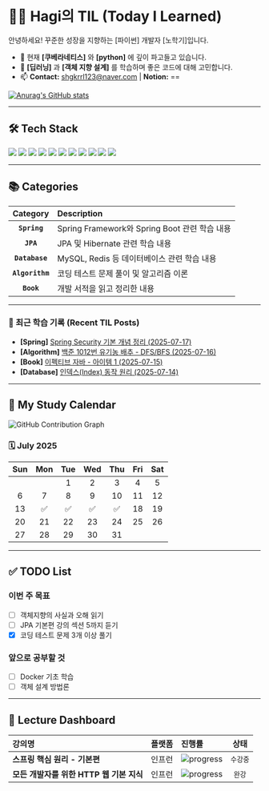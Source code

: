 # 👩‍💻 Hagi의 TIL (Today I Learned)

안녕하세요! 꾸준한 성장을 지향하는 [파이썬] 개발자 [노학기]입니다.

- 🔭 현재 **[쿠베라네티스]** 와 **[python]** 에 깊이 파고들고 있습니다.
- 🌱 **[딥러닝]** 과 **[객체 지향 설계]** 를 학습하며 좋은 코드에 대해 고민합니다.
- 📫 **Contact:** shgkrrl123@naver.com | **Notion:**  ==

[![Anurag's GitHub stats](https://github-readme-stats.vercel.app/api?username=shgkrrl0924&show_icons=true&theme=radical)](https://github.com/anuraghazra/github-readme-stats)

---

## 🛠️ Tech Stack

<p>
  <img src="https://img.shields.io/badge/C++-00599C?style=for-the-badge&logo=c%2B%2B&logoColor=white"/>
  <img src="https://img.shields.io/badge/Python-3776AB?style=for-the-badge&logo=python&logoColor=white"/>
  <img src="https://img.shields.io/badge/PyTorch-EE4C2C?style=for-the-badge&logo=pytorch&logoColor=white"/>
  <img src="https://img.shields.io/badge/Java-007396?style=for-the-badge&logo=java&logoColor=white"/>
  <img src="https://img.shields.io/badge/Spring-6DB33F?style=for-the-badge&logo=spring&logoColor=white"/>
  <img src="https://img.shields.io/badge/JavaScript-F7DF1E?style=for-the-badge&logo=javascript&logoColor=black"/>
  <img src="https://img.shields.io/badge/React-61DAFB?style=for-the-badge&logo=react&logoColor=black"/>
  <img src="https://img.shields.io/badge/MySQL-4479A1?style=for-the-badge&logo=mysql&logoColor=white"/>
  <img src="https://img.shields.io/badge/Docker-2496ED?style=for-the-badge&logo=docker&logoColor=white"/>
  <img src="https://img.shields.io/badge/Kubernetes-326CE5?style=for-the-badge&logo=kubernetes&logoColor=white"/>
  <img src="https://img.shields.io/badge/ROS-22314E?style=for-the-badge&logo=ros&logoColor=white"/>
</p>

---

## 📚 Categories

| Category | Description |
| :---: | :--- |
| **`Spring`** | Spring Framework와 Spring Boot 관련 학습 내용 |
| **`JPA`** | JPA 및 Hibernate 관련 학습 내용 |
| **`Database`** | MySQL, Redis 등 데이터베이스 관련 학습 내용 |
| **`Algorithm`** | 코딩 테스트 문제 풀이 및 알고리즘 이론 |
| **`Book`** | 개발 서적을 읽고 정리한 내용 |

---

### 🤔 최근 학습 기록 (Recent TIL Posts)

- **[Spring]** [Spring Security 기본 개념 정리 (2025-07-17)](/Spring/2025-07-17-Spring-Security.md)
- **[Algorithm]** [백준 1012번 유기농 배추 - DFS/BFS (2025-07-16)](/Algorithm/2025-07-16-Baekjoon-1012.md)
- **[Book]** [이펙티브 자바 - 아이템 1 (2025-07-15)](/Book/2025-07-15-Effective-Java-Item1.md)
- **[Database]** [인덱스(Index) 동작 원리 (2025-07-14)](/Database/2025-07-14-Database-Index.md)

---

## 📅 My Study Calendar

![GitHub Contribution Graph](https://ghchart.rshah.org/shgkrrl0924)

### 🗓️ July 2025

| Sun | Mon | Tue | Wed | Thu | Fri | Sat |
|:---:|:---:|:---:|:---:|:---:|:---:|:---:|
| | | 1 | 2 | 3 | 4 | 5 |
| 6 | 7 | 8 | 9 | 10 | 11 | 12 |
| 13 | ✅ | ✅ | ✅ | ✅ | 18 | 19 |
| 20 | 21 | 22 | 23 | 24 | 25 | 26 |
| 27 | 28 | 29 | 30 | 31 | | |

---

## ✅ TODO List

### 이번 주 목표
- [ ] 객체지향의 사실과 오해 읽기
- [ ] JPA 기본편 강의 섹션 5까지 듣기
- [x] 코딩 테스트 문제 3개 이상 풀기

### 앞으로 공부할 것
- [ ] Docker 기초 학습
- [ ] 객체 설계 방법론

---

## 🚀 Lecture Dashboard

| 강의명 | 플랫폼 | 진행률 | 상태 |
| :--- | :---: | :--- | :---: |
| **스프링 핵심 원리 - 기본편** | 인프런 | ![progress](https://progress-bar.dev/75/?scale=75&width=200) | `수강중` |
| **모든 개발자를 위한 HTTP 웹 기본 지식** | 인프런 | ![progress](https://progress-bar.dev/100/?scale=100&width=200) | `완강` |